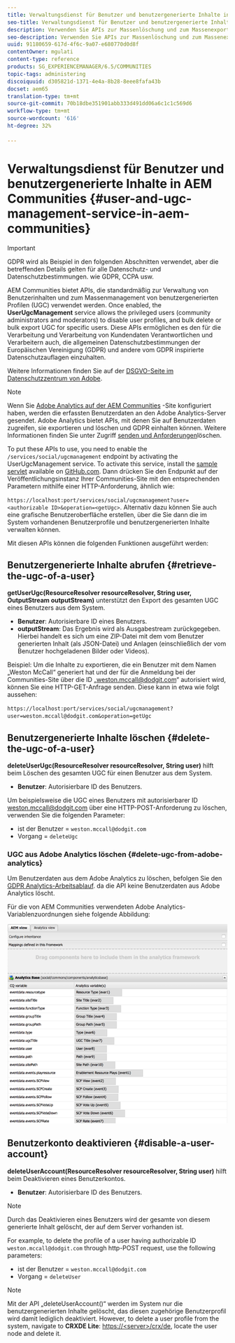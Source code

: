 ```yaml
---
title: Verwaltungsdienst für Benutzer und benutzergenerierte Inhalte in AEM Communities
seo-title: Verwaltungsdienst für Benutzer und benutzergenerierte Inhalte in AEM Communities
description: Verwenden Sie APIs zur Massenlöschung und zum Massenexport von benutzergenerierten Inhalten sowie zum Deaktivieren von Benutzerkonten.
seo-description: Verwenden Sie APIs zur Massenlöschung und zum Massenexport von benutzergenerierten Inhalten sowie zum Deaktivieren von Benutzerkonten.
uuid: 91180659-617d-4f6c-9a07-e680770d0d8f
contentOwner: mgulati
content-type: reference
products: SG_EXPERIENCEMANAGER/6.5/COMMUNITIES
topic-tags: administering
discoiquuid: d305821d-1371-4e4a-8b28-8eee8fafa43b
docset: aem65
translation-type: tm+mt
source-git-commit: 70b18dbe351901abb333d491dd06a6c1c1c569d6
workflow-type: tm+mt
source-wordcount: '616'
ht-degree: 32%

---
```



# Verwaltungsdienst für Benutzer und benutzergenerierte Inhalte in AEM Communities {#user-and-ugc-management-service-in-aem-communities}

>[!IMPORTANT]
>
>GDPR wird als Beispiel in den folgenden Abschnitten verwendet, aber die betreffenden Details gelten für alle Datenschutz- und Datenschutzbestimmungen. wie GDPR, CCPA usw.


AEM Communities bietet APIs, die standardmäßig zur Verwaltung von Benutzerinhalten und zum Massenmanagement von benutzergenerierten Profilen (UGC) verwendet werden. Once enabled, the **UserUgcManagement** service allows the privileged users (community administrators and moderators) to disable user profiles, and bulk delete or bulk export UGC for specific users. Diese APIs ermöglichen es den für die Verarbeitung und Verarbeitung von Kundendaten Verantwortlichen und Verarbeitern auch, die allgemeinen Datenschutzbestimmungen der Europäischen Vereinigung (GDPR) und andere vom GDPR inspirierte Datenschutzauflagen einzuhalten.

Weitere Informationen finden Sie auf der [DSGVO-Seite im Datenschutzzentrum von Adobe](https://www.adobe.com/de/privacy/general-data-protection-regulation.html).

>[!NOTE]
>
>Wenn Sie [Adobe Analytics auf der AEM Communities](/help/communities/analytics.md) -Site konfiguriert haben, werden die erfassten Benutzerdaten an den Adobe Analytics-Server gesendet. Adobe Analytics bietet APIs, mit denen Sie auf Benutzerdaten zugreifen, sie exportieren und löschen und GDPR einhalten können. Weitere Informationen finden Sie unter Zugriff [senden und Anforderungen](https://docs.adobe.com/content/help/en/analytics/admin/data-governance/gdpr-submit-access-delete.html)löschen.


To put these APIs to use, you need to enable the `/services/social/ugcmanagement` endpoint by activating the UserUgcManagement service. To activate this service, install the [sample servlet](https://github.com/Adobe-Marketing-Cloud/aem-communities-ugc-migration/tree/master/bundles/communities-ugc-management-servlet) available on [GitHub.com](https://github.com/Adobe-Marketing-Cloud/aem-communities-ugc-migration/tree/master/bundles/communities-ugc-management-servlet). Dann drücken Sie den Endpunkt auf der Veröffentlichungsinstanz Ihrer Communities-Site mit den entsprechenden Parametern mithilfe einer HTTP-Anforderung, ähnlich wie:

`https://localhost:port/services/social/ugcmanagement?user=<authorizable ID>&operation=<getUgc>`. Alternativ dazu können Sie auch eine grafische Benutzeroberfläche erstellen, über die Sie dann die im System vorhandenen Benutzerprofile und benutzergenerierten Inhalte verwalten können.

Mit diesen APIs können die folgenden Funktionen ausgeführt werden:

## Benutzergenerierte Inhalte abrufen {#retrieve-the-ugc-of-a-user}

**getUserUgc(ResourceResolver resourceResolver, String user, OutputStream outputStream)** unterstützt den Export des gesamten UGC eines Benutzers aus dem System.

* **Benutzer**: Autorisierbare ID eines Benutzers.
* **outputStream**: Das Ergebnis wird als Ausgabestream zurückgegeben. Hierbei handelt es sich um eine ZIP-Datei mit dem vom Benutzer generierten Inhalt (als JSON-Datei) und Anlagen (einschließlich der vom Benutzer hochgeladenen Bilder oder Videos).

Beispiel: Um die Inhalte zu exportieren, die ein Benutzer mit dem Namen „Weston McCall“ generiert hat und der für die Anmeldung bei der Communities-Site über die ID „weston.mccall@dodgit.com“ autorisiert wird, können Sie eine HTTP-GET-Anfrage senden. Diese kann in etwa wie folgt aussehen:

`https://localhost:port/services/social/ugcmanagement?user=weston.mccall@dodgit.com&operation=getUgc`

## Benutzergenerierte Inhalte löschen {#delete-the-ugc-of-a-user}

**deleteUserUgc(ResourceResolver resourceResolver, String user)** hilft beim Löschen des gesamten UGC für einen Benutzer aus dem System.

* **Benutzer**: Autorisierbare ID des Benutzers.

Um beispielsweise die UGC eines Benutzers mit autorisierbarer ID weston.mccall@dodgit.com über eine HTTP-POST-Anforderung zu löschen, verwenden Sie die folgenden Parameter:

* ist der Benutzer = `weston.mccall@dodgit.com`
* Vorgang = `deleteUgc`

### UGC aus Adobe Analytics löschen {#delete-ugc-from-adobe-analytics}

Um Benutzerdaten aus dem Adobe Analytics zu löschen, befolgen Sie den [GDPR Analytics-Arbeitsablauf](https://docs.adobe.com/content/help/en/analytics/admin/data-governance/an-gdpr-workflow.html). da die API keine Benutzerdaten aus Adobe Analytics löscht.

Für die von AEM Communities verwendeten Adobe Analytics-Variablenzuordnungen siehe folgende Abbildung:

![Variablenzuordnung für AEM Communities für Adobe Analytics](assets/analytics-communities-mapping.png)

## Benutzerkonto deaktivieren {#disable-a-user-account}

**deleteUserAccount(ResourceResolver resourceResolver, String user)** hilft beim Deaktivieren eines Benutzerkontos.

* **Benutzer**: Autorisierbare ID des Benutzers.

>[!NOTE]
>
>Durch das Deaktivieren eines Benutzers wird der gesamte von diesem generierte Inhalt gelöscht, der auf dem Server vorhanden ist.


For example, to delete the profile of a user having authorizable ID `weston.mccall@dodgit.com` through http-POST request, use the following parameters:

* ist der Benutzer = `weston.mccall@dodgit.com`
* Vorgang = `deleteUser`

>[!NOTE]
>
>Mit der API „deleteUserAccount()“ werden im System nur die benutzergenerierten Inhalte gelöscht, das diesen zugehörige Benutzerprofil wird damit lediglich deaktiviert. However, to delete a user profile from the system, navigate to **CRXDE Lite**: [https://&lt;server>/crx/de](https://localhost:4502/crx/de), locate the user node and delete it.


